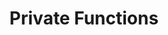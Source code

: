 ---
title: "Private Functions"
sidebar_position: 2.1.1
description: "Writing and using private functions"
---